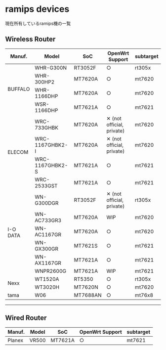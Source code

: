 # ramips devices
現在所有しているramips機の一覧

## Wireless Router

<table>
	<thead>
		<tr class="active">
			<th>Manuf.</th>
			<th>Model</th>
			<th>SoC</th>
			<th>OpenWrt Support</th>
			<th>subtarget</th>
		</tr>
	</thead>
	<tbody>
		<tr>
			<td rowspan="4">BUFFALO</td>
			<td>WHR-G300N</td>
			<td>RT3052F</td>
			<td>&#9675;</td>
			<td>rt305x</td>
		</tr>
		<tr>
			<td>WHR-300HP2</td>
			<td>MT7620A</td>
			<td>&#9675;</td>
			<td>mt7620</td>
		</tr>
		<tr>
			<td>WHR-1166DHP</td>
			<td>MT7620A</td>
			<td>&#9675;</td>
			<td>mt7620</td>
		</tr>
		<tr>
			<td>WSR-1166DHP</td>
			<td>MT7621A</td>
			<td>&#9675;</td>
			<td>mt7621</td>
		</tr>
		<tr>
			<td rowspan="4">ELECOM</td>
			<td>WRC-733GHBK</td>
			<td>MT7620A</td>
			<td>&#10005; (not official, private)</td>
			<td>mt7620</td>
		</tr>
		<tr>
			<td>WRC-1167GHBK2-I</td>
			<td>MT7620A</td>
			<td>&#10005; (not official, private)</td>
			<td>mt7620</td>
		</tr>
		<tr>
			<td>WRC-1167GHBK2-S</td>
			<td>MT7621A</td>
			<td>&#9675;</td>
			<td>mt7621</td>
		</tr>
		<tr>
			<td>WRC-2533GST</td>
			<td>MT7621A</td>
			<td>&#9675;</td>
			<td>mt7621</td>
		</tr>
		<tr>
			<td rowspan="6">I-O DATA</td>
			<td>WN-G300DGR</td>
			<td>RT3052F</td>
			<td>&#10005; (not official, private)</td>
			<td>rt305x</td>
		</tr>
		<tr>
			<td>WN-AC733GR3</td>
			<td>MT7620A</td>
			<td>WIP</td>
			<td>mt7620</td>
		</tr>
		<tr>
			<td>WN-AC1167GR</td>
			<td>MT7620A</td>
			<td>&#9675;</td>
			<td>mt7620</td>
		</tr>
		<tr>
			<td>WN-GX300GR</td>
			<td>MT7621S</td>
			<td>&#9675;</td>
			<td>mt7621</td>
		</tr>
		<tr>
			<td>WN-AX1167GR</td>
			<td>MT7621A</td>
			<td>&#9675;</td>
			<td>mt7621</td>
		</tr>
		<tr>
			<td>WNPR2600G</td>
			<td>MT7621A</td>
			<td>WIP</td>
			<td>mt7621</td>
		</tr>
		<tr>
			<td rowspan="2">Nexx</td>
			<td>WT1520A</td>
			<td>RT5350</td>
			<td>&#9675;</td>
			<td>rt305x</td>
		</tr>
		<tr>
			<td>WT3020H</td>
			<td>MT7620N</td>
			<td>&#9675;</td>
			<td>mt7620</td>
		</tr>
		<tr>
			<td>tama</td>
			<td>W06</td>
			<td>MT7688AN</td>
			<td>&#9675;</td>
			<td>mt76x8</td>
		</tr>
	</tbody>
</table>

---

## Wired Router

<table>
	<thead>
		<tr class="active">
			<th>Manuf.</th>
			<th>Model</th>
			<th>SoC</th>
			<th>OpenWrt Support</th>
			<th>subtarget</th>
		</tr>
	</thead>
	<tbody>
		<tr>
			<td>Planex</td>
			<td>VR500</td>
			<td>MT7621A</td>
			<td>&#9675;</td>
			<td>mt7621</td>
		</tr>
	</tbody>
</table>